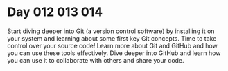 # Day 012 013 014
Start diving deeper into Git (a version control software) by installing it on your system and learning about some first key Git concepts.
Time to take control over your source code! Learn more about Git and GitHub and how you can use these tools effectively.
Dive deeper into GitHub and learn how you can use it to collaborate with others and share your code.